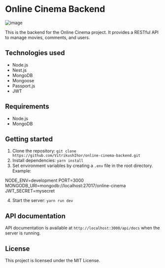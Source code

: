 # Online Cinema Backend
![image](https://github.com/VitrikushIhor/online-cinema-backend/assets/87604224/36295fde-7e5e-479a-b13c-2e16a9aac113)

This is the backend for the Online Cinema project. It provides a RESTful API to manage movies, comments, and users.

## Technologies used

- Node.js
- Nest.js
- MongoDB
- Mongoose
- Passport.js
- JWT

## Requirements

- Node.js
- MongoDB

## Getting started

1. Clone the repository: `git clone https://github.com/VitrikushIhor/online-cinema-backend.git`
2. Install dependencies: `yarn install`
3. Set environment variables by creating a `.env` file in the root directory. Example:

NODE_ENV=development
PORT=3000
MONGODB_URI=mongodb://localhost:27017/online-cinema
JWT_SECRET=mysecret

4. Start the server: `yarn run dev`

## API documentation

API documentation is available at `http://localhost:3000/api/docs` when the server is running.

## License

This project is licensed under the MIT License.
